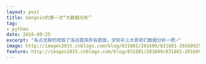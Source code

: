 ```yaml
---
layout: post
title: Gengxin的第一次“大数据分析”
tag:
- python
date: 2016-09-25
excerpt: "有点无聊的爬取了洛谷题库所有题面，学知乎上大哥哥们数据分析一把~"
image: http://images2015.cnblogs.com/blog/831801/201609/831801-20160925192053469-2080465632.jpg
feature: http://images2015.cnblogs.com/blog/831801/201609/831801-20160925192053469-2080465632.jpg
---
```

